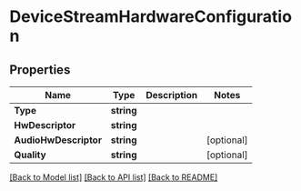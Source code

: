 # DeviceStreamHardwareConfiguration

## Properties

Name | Type | Description | Notes
------------ | ------------- | ------------- | -------------
**Type** | **string** |  | 
**HwDescriptor** | **string** |  | 
**AudioHwDescriptor** | **string** |  | [optional] 
**Quality** | **string** |  | [optional] 

[[Back to Model list]](../README.md#documentation-for-models) [[Back to API list]](../README.md#documentation-for-api-endpoints) [[Back to README]](../README.md)


